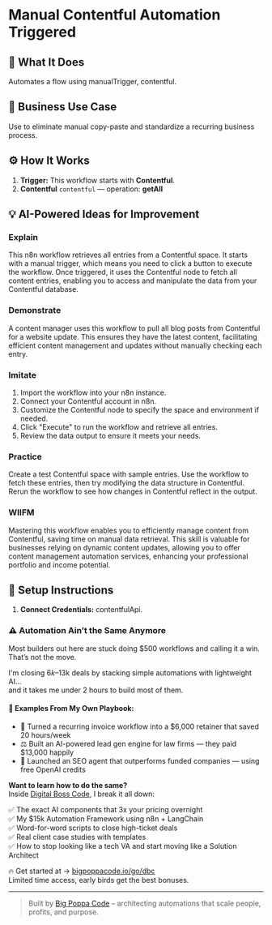 # Manual Contentful Automation Triggered
  ## 🚀 What It Does
  Automates a flow using manualTrigger, contentful.
  
  ## 💼 Business Use Case
  Use to eliminate manual copy-paste and standardize a recurring business process.
  
  ## ⚙️ How It Works
  1. **Trigger:** This workflow starts with **Contentful**.
  2. **Contentful** `contentful` — operation: **getAll**
  
  ## 💡 AI-Powered Ideas for Improvement
  ### Explain
This n8n workflow retrieves all entries from a Contentful space. It starts with a manual trigger, which means you need to click a button to execute the workflow. Once triggered, it uses the Contentful node to fetch all content entries, enabling you to access and manipulate the data from your Contentful database.

### Demonstrate
A content manager uses this workflow to pull all blog posts from Contentful for a website update. This ensures they have the latest content, facilitating efficient content management and updates without manually checking each entry.

### Imitate
1. Import the workflow into your n8n instance.
2. Connect your Contentful account in n8n.
3. Customize the Contentful node to specify the space and environment if needed.
4. Click "Execute" to run the workflow and retrieve all entries.
5. Review the data output to ensure it meets your needs.

### Practice
Create a test Contentful space with sample entries. Use the workflow to fetch these entries, then try modifying the data structure in Contentful. Rerun the workflow to see how changes in Contentful reflect in the output.

### WIIFM
Mastering this workflow enables you to efficiently manage content from Contentful, saving time on manual data retrieval. This skill is valuable for businesses relying on dynamic content updates, allowing you to offer content management automation services, enhancing your professional portfolio and income potential.
  
  ## 🔧 Setup Instructions
  1. **Connect Credentials:** contentfulApi.
  
### ⚠️ Automation Ain’t the Same Anymore

Most builders out here are stuck doing $500 workflows and calling it a win.  
That’s not the move.  

I'm closing $6k–$13k deals by stacking simple automations with lightweight AI...  
and it takes me under 2 hours to build most of them.

#### 🧠 Examples From My Own Playbook:
- 🔁 Turned a recurring invoice workflow into a $6,000 retainer that saved 20 hours/week  
- ⚖️ Built an AI-powered lead gen engine for law firms — they paid $13,000 happily  
- 🚀 Launched an SEO agent that outperforms funded companies — using free OpenAI credits  

**Want to learn how to do the same?**  
Inside [Digital Boss Code](https://bigpoppacode.io/go/dbc), I break it all down:

✅ The exact AI components that 3x your pricing overnight  
✅ My $15k Automation Framework using n8n + LangChain  
✅ Word-for-word scripts to close high-ticket deals  
✅ Real client case studies with templates  
✅ How to stop looking like a tech VA and start moving like a Solution Architect  

🔥 Get started at → [bigpoppacode.io/go/dbc](https://bigpoppacode.io/go/dbc)  
Limited time access, early birds get the best bonuses.

---
> Built by [Big Poppa Code](https://bigpoppacode.io) – architecting automations that scale people, profits, and purpose.
  